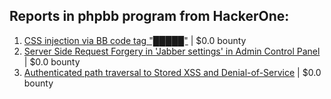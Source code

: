 ## Reports in phpbb program from HackerOne:
1. [CSS injection via BB code tag "█████"](https://hackerone.com/reports/587727) | $0.0 bounty
2. [Server Side Request Forgery in 'Jabber settings' in Admin Control Panel](https://hackerone.com/reports/1018568) | $0.0 bounty
3. [Authenticated path traversal to Stored XSS and Denial-of-Service](https://hackerone.com/reports/2168002) | $0.0 bounty